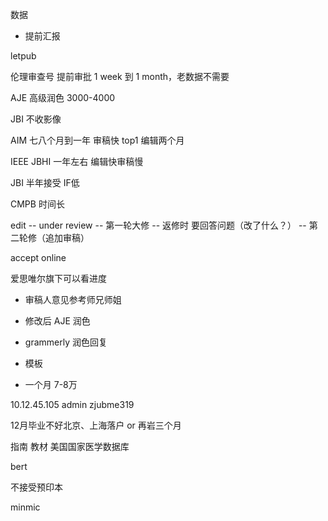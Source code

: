 数据

- 提前汇报



letpub

伦理审查号 提前审批 1 week 到 1 month，老数据不需要

AJE 高级润色 3000-4000

JBI 不收影像

AIM  七八个月到一年 审稿快 top1  编辑两个月

IEEE   JBHI 一年左右 编辑快审稿慢

JBI  半年接受  IF低

CMPB  时间长 



edit -- under review -- 第一轮大修 -- 返修时 要回答问题（改了什么？） -- 第二轮修（追加审稿）

accept online



爱思唯尔旗下可以看进度



- 审稿人意见参考师兄师姐
- 修改后 AJE 润色
- grammerly 润色回复



- 模板
- 一个月  7-8万 

10.12.45.105   admin   zjubme319



12月毕业不好北京、上海落户 or 再岩三个月



指南 教材 美国国家医学数据库 

bert

不接受预印本

minmic







